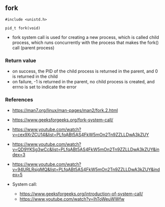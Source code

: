## fork
    #include <unistd.h>
    
    pid_t fork(void)

 - fork system call is used for creating a new process, which is called child process, which runs concurrently with the process that makes the fork() call (parent process)

### Return value
 - on success, the PID of the child process is returned in the parent, and 0 is returned in the child
 - on failure, -1 is returned in the parent, no child process is created, and errno is set to indicate the error

### References
 - https://man7.org/linux/man-pages/man2/fork.2.html
 - https://www.geeksforgeeks.org/fork-system-call/
 - https://www.youtube.com/watch?v=cex9XrZCU14&list=PLfqABt5AS4FkW5mOn2Tn9ZZLLDwA3kZUY
 - https://www.youtube.com/watch?v=QD9YKSg3wCc&list=PLfqABt5AS4FkW5mOn2Tn9ZZLLDwA3kZUY&index=3
 - https://www.youtube.com/watch?v=94URLRsjqMQ&list=PLfqABt5AS4FkW5mOn2Tn9ZZLLDwA3kZUY&index=5

 - System call:
    - https://www.geeksforgeeks.org/introduction-of-system-call/
    - https://www.youtube.com/watch?v=lhToWeuWWfw
